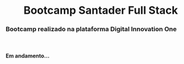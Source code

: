 <h1 align="center"> Bootcamp Santader Full Stack</H1> 

<h3>Bootcamp realizado na plataforma Digital Innovation One</h3>
<br>
<h4>Em andamento...</h4>

















